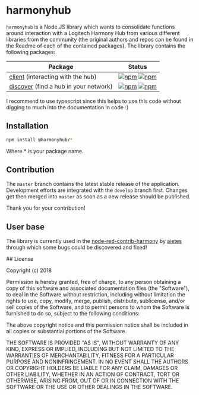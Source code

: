 # harmonyhub
`harmonyhub` is a Node.JS library which wants to consolidate functions around interaction with a Logitech Harmony Hub from various different libraries from the community (the original authors and repos can be found in the Readme of each of the contained packages).
The library contains the following packages:

Package | Status
------------ | -------------
[client](/packages/client) (interacting with the hub) | [![npm](https://img.shields.io/npm/v/%40harmonyhub/client.svg)](https://npmjs.com/%40harmonyhub%2Fclient) [![npm](https://img.shields.io/npm/dw/%40harmonyhub%2Fclient.svg)](https://npmjs.com/%40harmonyhub%2Fclient)
[discover](/packages/discover) (find a hub in your network) | [![npm](https://img.shields.io/npm/v/%40harmonyhub/discover.svg)](https://npmjs.com/%40harmonyhub%2Fdiscover) [![npm](https://img.shields.io/npm/dw/%40harmonyhub%2Fdiscover.svg)](https://npmjs.com/%40harmonyhub%2Fdiscover)

I recommend to use typescript since this helps to use this code without digging to much into the documentation in code :)

## Installation
```bash
npm install @harmonyhub/*
```
Where * is your package name.

## Contribution
The `master` branch contains the latest stable release of the application.
Development efforts are integrated with the `develop` branch first. Changes get then merged into `master` as soon as a new release should be published.

Thank you for your contribution!

## User base
The library is currently used in the [node-red-contrib-harmony](https://github.com/Aietes/node-red-contrib-harmony) by [aietes](https://github.com/Aietes) through which some bugs could be discovered and fixed!

## License

Copyright (c) 2018

Permission is hereby granted, free of charge, to any person obtaining a copy of this software and associated documentation files (the "Software"), to deal in the Software without restriction, including without limitation the rights to use, copy, modify, merge, publish, distribute, sublicense, and/or sell copies of the Software, and to permit persons to whom the Software is furnished to do so, subject to the following conditions:

The above copyright notice and this permission notice shall be included in all copies or substantial portions of the Software.

THE SOFTWARE IS PROVIDED "AS IS", WITHOUT WARRANTY OF ANY KIND, EXPRESS OR IMPLIED, INCLUDING BUT NOT LIMITED TO THE WARRANTIES OF MERCHANTABILITY, FITNESS FOR A PARTICULAR PURPOSE AND NONINFRINGEMENT. IN NO EVENT SHALL THE AUTHORS OR COPYRIGHT HOLDERS BE LIABLE FOR ANY CLAIM, DAMAGES OR OTHER LIABILITY, WHETHER IN AN ACTION OF CONTRACT, TORT OR OTHERWISE, ARISING FROM, OUT OF OR IN CONNECTION WITH THE SOFTWARE OR THE USE OR OTHER DEALINGS IN THE SOFTWARE.
